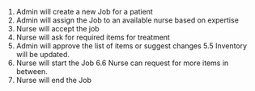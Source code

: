 1. Admin will create a new Job for a patient
2. Admin will assign the Job to an available nurse based on expertise
3. Nurse will accept the job
4. Nurse will ask for required items for treatment
5. Admin will approve the list of items or suggest changes
    5.5 Inventory will be updated.
6. Nurse will start the Job
    6.6 Nurse can request for more items in between.
7. Nurse will end the Job


